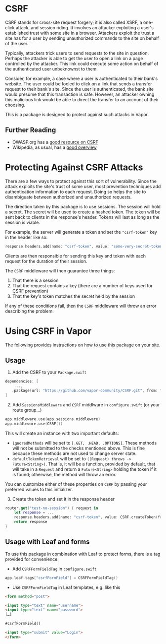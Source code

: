 # CSRF

CSRF stands for cross-site request forgery; it is also called XSRF, a one-click attack, and session riding.
It involves an attacker exploiting a user's established trust with some site in a browser.
Attackers exploit the trust a site has for a user by sending unauthorized commands to the site on behalf of the user.

Typically, attackers trick users to send requests to the site in question.
Perhaps the attacker is able to get the user to open a link on a page controlled by the attacker.
This link could execute some action on behalf of the authenticated user unbeknownst to them.

Consider, for example, a case where a user is authenticated to their bank's website.
The user could be fooled to click on a link that sends a transfer request to their bank's site.
Since the user is authenticated, the bank site would presume that this transaction is safe.
However, an attacker owning this malicious link would be able to direct the transfer to an account of their choosing.

This is a package is designed to protect against such attacks in Vapor.

## Further Reading

* OWASP.org has a [good resource on CSRF](https://www.owasp.org/index.php/Cross-Site_Request_Forgery_(CSRF))
* Wikipedia, as usual, has a [good overview](https://en.wikipedia.org/wiki/Cross-site_request_forgery#Prevention)

# Protecting Against CSRF Attacks

There are a few ways to protect against this sort of vulnerability.
Since the attack exploits the site's trust of some user, most prevention techniques add authentication information to each request.
Doing so helps the site to disambiguate between authorized and unauthorized requests.

The direction taken by this package is to use sessions. 
The session will hold a secret.
The secret will be used to create a hashed token.
The token will be sent back to clients in the response's header.
Tokens will last as long as the session is viable.

For example, the server will generate a token and set the `"csrf-token"` key in the header like so:

```swift
response.headers.add(name: "csrf-token", value: "some-very-secret-token")
```

Clients are then responsible for sending this key and token with each request for the duration of their session.

The `CSRF` middleware will then guarantee three things:

1. That there is a session
2. That the request contains a key (there are a number of keys used for CSRF prevention)
3. That the key's token matches the secret held by the session 

If any of these conditions fail, then the `CSRF` middleware will throw an error describing the problem.

# Using CSRF in Vapor

The following provides instructions on how to use this package on your site.

## Usage

1. Add the CSRF to your `Package.swift`

```swift
dependencies: [
    ...,
   .package(url: "https://github.com/vapor-community/CSRF.git", from: "3.0.0")
]
```

2. Add `SessionsMiddleware` and `CSRF` middlware in `configure.swift` (or your route group…)

```swift
app.middleware.use(app.sessions.middleware)
app.middleware.use(CSRF())
```

This will create an instance with two important defaults:

* `ignoredMethods` will be set to `[.GET, .HEAD, .OPTIONS]`. These methods will not be submitted to the checks mentioned above. This is fine because these methods are not used to change server state.
* `defaultTokenRetrieval` will be set to `((Request) throws -> Future<String>)`. That is, it will be a function, provided by default, that will take in a `Request` and return a `Future<String>` holding the token if it is found; otherwise, the method will throw an error.

You can customize either of these properties on `CSRF` by passing your preferred values to this initializer.

3. Create the token and set it in the response header

```swift
router.get("test-no-session") { request in
    let response = ...
    response.headers.add(name: "csrf-token", value: CSRF.createToken(from: request))
    return response
}
```

## Usage with Leaf and forms

To use this package in combination with Leaf to protect forms, there is a tag provided for convenience:

* Add `CSRFFormFieldTag` in `configure.swift`

```swift
app.leaf.tags["csrfFormField"] = CSRFFormFieldTag()
```

* Use `CSRFFormFieldTag` in Leaf templates, e.g. like this

```html
<form method="post">

<input type="text" name="username">
<input type="text" name="password">
[…]

#csrfFormField()

<input type="submit" value="Login">
</form>
```
